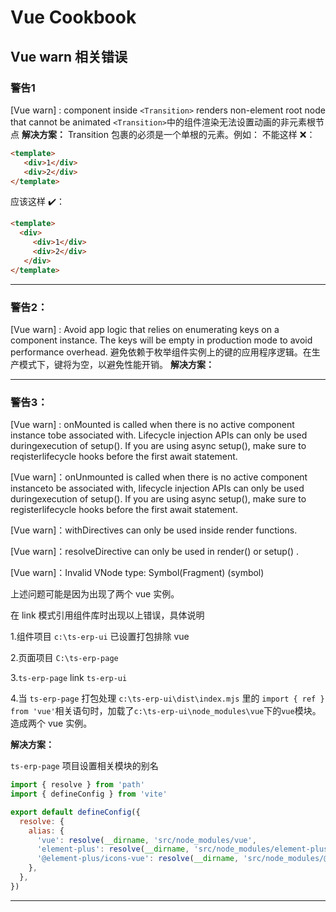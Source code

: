 # Vue Cookbook
## Vue warn 相关错误
### 警告1

[Vue warn] : component inside `<Transition>` renders non-element root node that cannot be animated
`<Transition>`中的组件渲染无法设置动画的非元素根节点
**解决方案：**
Transition 包裹的必须是一个单根的元素。例如：
不能这样 ❌：

``` html
<template>
   <div>1</div>
   <div>2</div>
</template>
```


应该这样 ✔️：

``` html
<template>
  <div>
	 <div>1</div>
	 <div>2</div>
   </div>
</template>
```

---

### 警告2：

[Vue warn] : Avoid app logic that relies on enumerating keys on a component instance. The keys will be empty in production mode to avoid performance overhead.
避免依赖于枚举组件实例上的键的应用程序逻辑。在生产模式下，键将为空，以避免性能开销。
**解决方案：**

---

### 警告3：

[Vue warn] : onMounted is called when there is no active component instance tobe associated with. Lifecycle injection APIs can only be used duringexecution of setup(). If you are using async setup(), make sure to reqisterlifecycle hooks before the first await statement.

[Vue warn]：onUnmounted is called when there is no active component instanceto be associated with, lifecycle injection APIs can only be used duringexecution of setup(). If you are using async setup(), make sure to registerlifecycle hooks before the first await statement.

[Vue warn]：withDirectives can only be used inside render functions.

[Vue warn]：resolveDirective can only be used in render() or setup() .

[Vue warn]：Invalid VNode type: Symbol(Fragment) (symbol)



上述问题可能是因为出现了两个 vue 实例。

在 link 模式引用组件库时出现以上错误，具体说明

1.组件项目 `c:\ts-erp-ui` 已设置打包排除 vue

2.页面项目 `C:\ts-erp-page`

3.`ts-erp-page` link  `ts-erp-ui` 

4.当 `ts-erp-page` 打包处理 `c:\ts-erp-ui\dist\index.mjs` 里的 `import { ref } from 'vue'`相关语句时，加载了`c:\ts-erp-ui\node_modules\vue`下的`vue`模块。造成两个 vue 实例。

**解决方案：**

`ts-erp-page` 项目设置相关模块的别名

```javascript
import { resolve } from 'path'
import { defineConfig } from 'vite'

export default defineConfig({
  resolve: {
    alias: {
      'vue': resolve(__dirname, 'src/node_modules/vue',
      'element-plus': resolve(__dirname, 'src/node_modules/element-plus',
      '@element-plus/icons-vue': resolve(__dirname, 'src/node_modules/@element-plus/icons-vue',                
    },
  },
})

```

---

